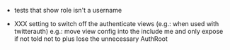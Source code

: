 
* tests that show role isn't a username

* XXX setting to switch off the authenticate views (e.g.: when used with twitterauth)
  e.g.: move view config into the include me and only expose if not told not to
  plus lose the unnecessary AuthRoot

